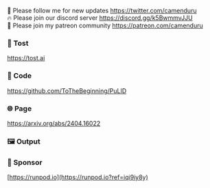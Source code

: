 🐣 Please follow me for new updates https://twitter.com/camenduru <br />
🔥 Please join our discord server https://discord.gg/k5BwmmvJJU <br />
🥳 Please join my patreon community https://patreon.com/camenduru <br />

###  🥪 Tost
https://tost.ai

### 🧬 Code
https://github.com/ToTheBeginning/PuLID

### 🌐 Page
https://arxiv.org/abs/2404.16022

### 🖼 Output

### 🏢 Sponsor
[https://runpod.io](https://runpod.io?ref=iqi9iy8y)
